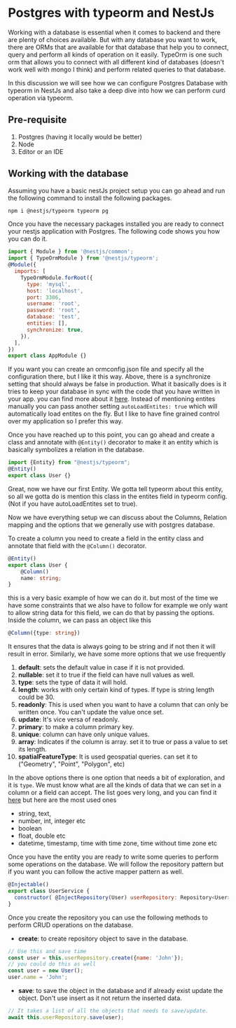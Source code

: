 # Postgres with typeorm and NestJs
Working with a database is essential when it comes to backend and there are plenty of choices available. But with any database you want to work, there are ORMs that are available for that database that help you to connect, query and perform all kinds of operation on it easily. TypeOrm is one such orm that allows you to connect with all different kind of databases (doesn't work well with mongo I think) and perform related queries to that database.

In this discussion we will see how we can configure Postgres Database with typeorm in NestJs and also take a deep dive into how we can perform curd operation via typeorm.

## Pre-requisite
1. Postgres (having it locally would be better)
2. Node
3. Editor or an IDE

## Working with the database
Assuming you have a basic nestJs project setup you can go ahead and run the following command to install the following packages.
```bash
npm i @nestjs/typeorm typeorm pg 
```
Once you have the necessary packages installed you are ready to connect your nestjs application with Postgres. The following code shows you how you can do it.
```js
import { Module } from '@nestjs/common';
import { TypeOrmModule } from '@nestjs/typeorm';
@Module({
  imports: [
    TypeOrmModule.forRoot({
      type: 'mysql',
      host: 'localhost',
      port: 3306,
      username: 'root',
      password: 'root',
      database: 'test',
      entities: [],
      synchronize: true,
    }),
  ],
})
export class AppModule {}
```
If you want you can create an ormconfig.json file and specify all the configuration there, but I like it this way. Above, there is a synchronize setting that should always be false in production. What it basically does is it tries to keep your database in sync with the code that you have written in your app. you can find more about it [here](https://typeorm.io/data-source-options#common-data-source-options).
Instead of mentioning entites manually you can pass another setting `autoLoadEntites: true` which will automatically load entites on the fly. But I like to have fine grained control over my application so I prefer this way.

Once you have reached up to this point, you can go ahead and create a class and annotate with `@Entity()` decorator to make it an entity which is basically symbolizes a relation in the database.
```js
import {Entity} from "@nestjs/typeorm";
@Entity()
export class User {}
```
Great, now we have our first Entity. We gotta tell typeorm about this entity, so all we gotta do is mention this class in the entites field in typeorm config. (Not if you have autoLoadEntites set to true).

Now we have everything setup we can discuss about the Columns, Relation mapping and the options that we generally use with postgres database.

To create a column you need to create a field in the entity class and annotate that field with the `@Column()` decorator.
```typescript
@Entity()
export class User {
    @Column()
    name: string;
}
```
this is a very basic example of how we can do it. but most of the time we have some constraints that we also have to follow for example we only want to allow string data for this field, we can do that by passing the options. Inside the column, we can pass an object like this
```typescript
@Column({type: string})
```
It ensures that the data is always going to be string and if not then it will result in error. Similarly, we have some more options that we use frequently
1. **default**: sets the default value in case if it is not provided.
2. **nullable**: set it to true if the field can have null values as well.
3. **type**: sets the type of data it will hold.
4. **length**: works with only certain kind of types. If type is string length could be 30.
5. **readonly**: This is used when you want to have a column that can only be written once. You can't update the value once set.
6. **update**: It's vice versa of readonly.
7. **primary**: to make a column primary key.
8. **unique**: column can have only unique values.
9. **array**: Indicates if the column is array. set it to true or pass a value to set its length.
10. **spatialFeatureType**: It is used geospatial queries. can set it to ("Geometry", "Point", "Polygon", etc)

In the above options there is one option that needs a bit of exploration, and it is `type`. We must know what are all the kinds of data that we can set in a column or a field can accept. The list goes very long, and you can find it [here](https://typeorm.io/entities#column-types-for-postgres) but here are the most used ones
- string, text,
- number, int, integer etc
- boolean
- float, double etc
- datetime, timestamp, time with time zone, time without time zone etc


Once you have the entity you are ready to write some queries to perform some operations on the database. We will follow the repository pattern but if you want you can follow the active mapper pattern as well.
```js
@Injectable()
export class UserService {
  constructor( @InjectRepository(User) userRepository: Repository<User>) {}
}
```
Once you create the repository you can use the following methods to perform CRUD operations on the database.
- **create**: to create repository object to save in the database.
```js
// Use this and save time 
const user = this.userRepository.create({name: 'John'});
// you could do this as well
const user = new User();
user.name = 'John';
```
- **save**: to save the object in the database and if already exist update the object. Don't use insert as it not return the inserted data.
```js
// It takes a list of all the objects that needs to save/update.
await this.userRepository.save(user);
```







